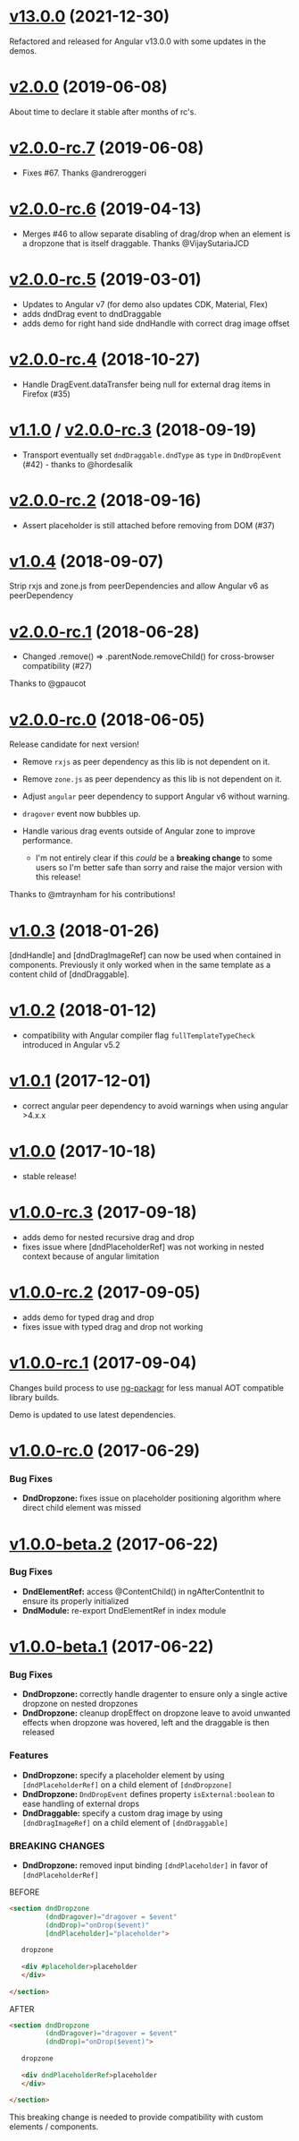 <a name="v13.0.0"></a>
# [v13.0.0](https://github.com/reppners/ngx-drag-drop/compare/v2.0.0...v13.0.0) (2021-12-30)

Refactored and released for Angular v13.0.0 with some updates in the demos.


<a name="v2.0.0"></a>
# [v2.0.0](https://github.com/reppners/ngx-drag-drop/compare/v2.0.0-rc.7...v2.0.0) (2019-06-08)

About time to declare it stable after months of rc's.


<a name="v2.0.0-rc.7"></a>
# [v2.0.0-rc.7](https://github.com/reppners/ngx-drag-drop/compare/v2.0.0-rc.6...v2.0.0-rc.7) (2019-06-08)

* Fixes #67. Thanks @andreroggeri


<a name="v2.0.0-rc.6"></a>
# [v2.0.0-rc.6](https://github.com/reppners/ngx-drag-drop/compare/v2.0.0-rc.5...v2.0.0-rc.6) (2019-04-13)

* Merges #46 to allow separate disabling of drag/drop when an element is a dropzone that is itself draggable. Thanks @VijaySutariaJCD


<a name="v2.0.0-rc.5"></a>
# [v2.0.0-rc.5](https://github.com/reppners/ngx-drag-drop/compare/v2.0.0-rc.4...v2.0.0-rc.5) (2019-03-01)

* Updates to Angular v7 (for demo also updates CDK, Material, Flex)
* adds dndDrag event to dndDraggable
* adds demo for right hand side dndHandle with correct drag image offset


<a name="v2.0.0-rc.4"></a>
# [v2.0.0-rc.4](https://github.com/reppners/ngx-drag-drop/compare/v2.0.0-rc.3...v2.0.0-rc.4) (2018-10-27)

* Handle DragEvent.dataTransfer being null for external drag items in Firefox (#35)


<a name="v1.1.0"></a>
# [v1.1.0](https://github.com/reppners/ngx-drag-drop/compare/v1.0.4...v1.1.0) / [v2.0.0-rc.3](https://github.com/reppners/ngx-drag-drop/compare/v2.0.0-rc.2...v2.0.0-rc.3) (2018-09-19)

* Transport eventually set `dndDraggable.dndType` as `type` in `DndDropEvent` (#42) - thanks to @hordesalik


<a name="v2.0.0-rc.2"></a>
# [v2.0.0-rc.2](https://github.com/reppners/ngx-drag-drop/compare/v2.0.0-rc.1...v2.0.0-rc.2) (2018-09-16)

* Assert placeholder is still attached before removing from DOM (#37)


<a name="v1.0.4"></a>
# [v1.0.4](https://github.com/reppners/ngx-drag-drop/compare/v1.0.3...v1.0.4) (2018-09-07)

Strip rxjs and zone.js from peerDependencies and allow Angular v6 as peerDependency


<a name="v2.0.0-rc.1"></a>
# [v2.0.0-rc.1](https://github.com/reppners/ngx-drag-drop/compare/v2.0.0-rc.0...v2.0.0-rc.1) (2018-06-28)

* Changed .remove() => .parentNode.removeChild() for cross-browser compatibility (#27)

Thanks to @gpaucot


<a name="v2.0.0-rc.0"></a>
# [v2.0.0-rc.0](https://github.com/reppners/ngx-drag-drop/compare/v1.0.3...v2.0.0-rc.0) (2018-06-05)

Release candidate for next version!

* Remove `rxjs` as peer dependency as this lib is not dependent on it.

* Remove `zone.js` as peer dependency as this lib is not dependent on it.

* Adjust `angular` peer dependency to support Angular v6 without warning.

* `dragover` event now bubbles up.

* Handle various drag events outside of Angular zone to improve performance.
  * I'm not entirely clear if this *could* be a **breaking change** to some users so I'm better safe than sorry and raise the major version with this release!

Thanks to @mtraynham for his contributions!


<a name="v1.0.3"></a>
# [v1.0.3](https://github.com/reppners/ngx-drag-drop/compare/v1.0.2...v1.0.3) (2018-01-26)

[dndHandle] and [dndDragImageRef] can now be used when contained in components.
Previously it only worked when in the same template as a content child of [dndDraggable].


<a name="v1.0.2"></a>
# [v1.0.2](https://github.com/reppners/ngx-drag-drop/compare/v1.0.1...v1.0.2) (2018-01-12)

* compatibility with Angular compiler flag `fullTemplateTypeCheck` introduced in Angular v5.2


<a name="v1.0.1"></a>
# [v1.0.1](https://github.com/reppners/ngx-drag-drop/compare/v1.0.0...v1.0.1) (2017-12-01)

* correct angular peer dependency to avoid warnings when using angular >4.x.x


<a name="v1.0.0"></a>
# [v1.0.0](https://github.com/reppners/ngx-drag-drop/compare/v1.0.0-rc.3...v1.0.0) (2017-10-18)

* stable release! 


<a name="v1.0.0-rc.3"></a>
# [v1.0.0-rc.3](https://github.com/reppners/ngx-drag-drop/compare/v1.0.0-rc.2...v1.0.0-rc.3) (2017-09-18)

* adds demo for nested recursive drag and drop
* fixes issue where [dndPlaceholderRef] was not working in nested context because of angular limitation


<a name="v1.0.0-rc.2"></a>
# [v1.0.0-rc.2](https://github.com/reppners/ngx-drag-drop/compare/v1.0.0-rc.1...v1.0.0-rc.2) (2017-09-05)

* adds demo for typed drag and drop
* fixes issue with typed drag and drop not working


<a name="v1.0.0-rc.1"></a>
# [v1.0.0-rc.1](https://github.com/reppners/ngx-drag-drop/compare/v1.0.0-rc.0...v1.0.0-rc.1) (2017-09-04)

Changes build process to use [ng-packagr](https://github.com/dherges/ng-packagr) for less manual AOT compatible
library builds.

Demo is updated to use latest dependencies.


<a name="v1.0.0-rc.0"></a>
# [v1.0.0-rc.0](https://github.com/reppners/ngx-drag-drop/compare/v1.0.0-beta.2...v1.0.0-rc.0) (2017-06-29)

### Bug Fixes

* **DndDropzone:** fixes issue on placeholder positioning algorithm where direct child element was missed


<a name="v1.0.0-beta.2"></a>
# [v1.0.0-beta.2](https://github.com/reppners/ngx-drag-drop/compare/v1.0.0-beta.1...v1.0.0-beta.2) (2017-06-22)

### Bug Fixes

* **DndElementRef:** access @ContentChild() in ngAfterContentInit to ensure its properly initialized
* **DndModule:** re-export DndElementRef in index module


<a name="v1.0.0-beta.1"></a>
# [v1.0.0-beta.1](https://github.com/reppners/ngx-drag-drop/compare/v1.0.0-beta.0...v1.0.0-beta.1) (2017-06-22)

### Bug Fixes

* **DndDropzone:** correctly handle dragenter to ensure only a single active dropzone on nested dropzones
* **DndDropzone:** cleanup dropEffect on dropzone leave to avoid unwanted effects when dropzone was hovered, left and the draggable is then released


### Features

* **DndDropzone:** specify a placeholder element by using `[dndPlaceholderRef]` on a child element of `[dndDropzone]`
* **DndDropzone:** `DndDropEvent` defines property `isExternal:boolean` to ease handling of external drops
* **DndDraggable:** specify a custom drag image by using `[dndDragImageRef]` on a child element of `[dndDraggable]`


### BREAKING CHANGES

* **DndDropzone:** removed input binding `[dndPlaceholder]` in favor of `[dndPlaceholderRef]`

BEFORE
```HTML
<section dndDropzone
         (dndDragover)="dragover = $event"
         (dndDrop)="onDrop($event)"
         [dndPlaceholder]="placeholder">
   
   dropzone
   
   <div #placeholder>placeholder
   </div>
   
</section>
```

AFTER
```HTML
<section dndDropzone
         (dndDragover)="dragover = $event"
         (dndDrop)="onDrop($event)">
   
   dropzone
   
   <div dndPlaceholderRef>placeholder
   </div>
   
</section>
```

This breaking change is needed to provide compatibility with custom elements / components.
